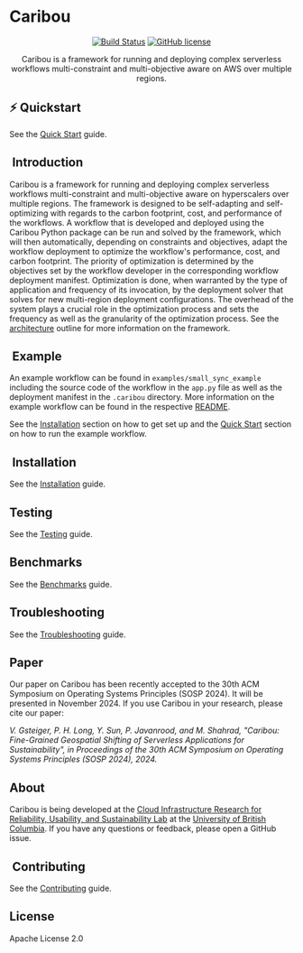 # Caribou

<div align="center">

[![Build Status](https://github.com/ubc-cirrus-lab/caribou/actions/workflows/workflow.yaml/badge.svg)](https://github.com/ubc-cirrus-lab/caribou/actions/workflows/workflow.yaml) [![GitHub license](https://img.shields.io/badge/license-Apache%202-blue.svg)](https://github.com/ubc-cirrus-lab/caribou/blob/main/LICENSE)

Caribou is a framework for running and deploying complex serverless workflows multi-constraint and multi-objective aware on AWS over multiple regions.

</div>

## ⚡️ Quickstart

See the [Quick Start](QUICK_START.md) guide.

##  Introduction

Caribou is a framework for running and deploying complex serverless workflows multi-constraint and multi-objective aware on hyperscalers over multiple regions.
The framework is designed to be self-adapting and self-optimizing with regards to the carbon footprint, cost, and performance of the workflows.
A workflow that is developed and deployed using the Caribou Python package can be run and solved by the framework, which will then automatically, depending on constraints and objectives, adapt the workflow deployment to optimize the workflow's performance, cost, and carbon footprint.
The priority of optimization is determined by the objectives set by the workflow developer in the corresponding workflow deployment manifest.
Optimization is done, when warranted by the type of application and frequency of its invocation, by the deployment solver that solves for new multi-region deployment configurations.
The overhead of the system plays a crucial role in the optimization process and sets the frequency as well as the granularity of the optimization process.
See the [architecture](ARCHITECTURE.md) outline for more information on the framework.

##  Example

An example workflow can be found in `examples/small_sync_example` including the source code of the workflow in the `app.py` file as well as the deployment manifest in the `.caribou` directory.
More information on the example workflow can be found in the respective [README](examples/small_sync_example/README.md).

See the [Installation](#installation) section on how to get set up and the [Quick Start](#quick-start) section on how to run the example workflow.

##  Installation

See the [Installation](INSTALL.md) guide.

## Testing

See the [Testing](TESTING.md) guide.

## Benchmarks

See the [Benchmarks](benchmarks/README.md) guide.

## Troubleshooting

See the [Troubleshooting](TROUBLESHOOTING.md) guide.

## Paper

Our paper on Caribou has been recently accepted to the 30th ACM Symposium on Operating Systems Principles (SOSP 2024). It will be presented in November 2024. If you use Caribou in your research, please cite our paper:

*V. Gsteiger, P. H. Long, Y. Sun, P. Javanrood, and M. Shahrad, "Caribou: Fine-Grained Geospatial Shifting of Serverless Applications for Sustainability", in Proceedings of the 30th ACM Symposium on Operating Systems Principles (SOSP 2024), 2024.* 

## About

Caribou is being developed at the [Cloud Infrastructure Research for Reliability, Usability, and Sustainability Lab](https://cirrus.ece.ubc.ca) at the [University of British Columbia](https://www.ubc.ca). If you have any questions or feedback, please open a GitHub issue.

##  Contributing

See the [Contributing](CONTRIBUTING.md) guide.

## License

Apache License 2.0
